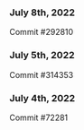 ### July 8th, 2022

Commit #292810

### July 5th, 2022

Commit #314353


### July 4th, 2022

Commit #72281
